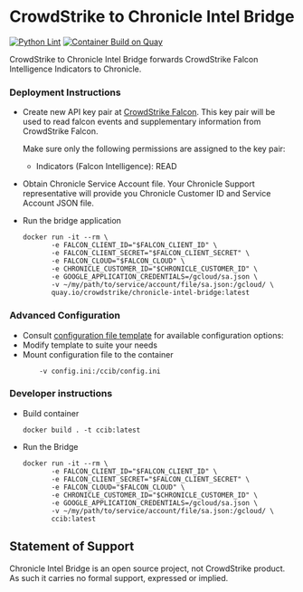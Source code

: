 # CrowdStrike to Chronicle Intel Bridge

[![Python Lint](https://github.com/CrowdStrike/chronicle-intel-bridge/actions/workflows/linting.yml/badge.svg)](https://github.com/CrowdStrike/chronicle-intel-bridge/actions/workflows/linting.yml)
[![Container Build on Quay](https://quay.io/repository/crowdstrike/chronicle-intel-bridge/status "Docker Repository on Quay")](https://quay.io/repository/crowdstrike/chronicle-intel-bridge)

CrowdStrike to Chronicle Intel Bridge forwards CrowdStrike Falcon Intelligence Indicators to Chronicle.

### Deployment Instructions

 - Create new API key pair at [CrowdStrike Falcon](https://falcon.crowdstrike.com/support/api-clients-and-keys). This key pair will be used to read falcon events and supplementary information from CrowdStrike Falcon.

   Make sure only the following permissions are assigned to the key pair:
    * Indicators (Falcon Intelligence): READ

 - Obtain Chronicle Service Account file. Your Chronicle Support representative will provide you Chronicle Customer ID and Service Account JSON file. 

 - Run the bridge application

   ```
   docker run -it --rm \
          -e FALCON_CLIENT_ID="$FALCON_CLIENT_ID" \
          -e FALCON_CLIENT_SECRET="$FALCON_CLIENT_SECRET" \
          -e FALCON_CLOUD="$FALCON_CLOUD" \
          -e CHRONICLE_CUSTOMER_ID="$CHRONICLE_CUSTOMER_ID" \
          -e GOOGLE_APPLICATION_CREDENTIALS=/gcloud/sa.json \
          -v ~/my/path/to/service/account/file/sa.json:/gcloud/ \
          quay.io/crowdstrike/chronicle-intel-bridge:latest
   ```

### Advanced Configuration

 - Consult [configuration file template](config/config.ini) for available configuration options:
 - Modify template to suite your needs
 - Mount configuration file to the container
   ```
       -v config.ini:/ccib/config.ini
   ```


### Developer instructions

 - Build container
   ```
   docker build . -t ccib:latest
   ```
 - Run the Bridge
   ```
   docker run -it --rm \
          -e FALCON_CLIENT_ID="$FALCON_CLIENT_ID" \
          -e FALCON_CLIENT_SECRET="$FALCON_CLIENT_SECRET" \
          -e FALCON_CLOUD="$FALCON_CLOUD" \
          -e CHRONICLE_CUSTOMER_ID="$CHRONICLE_CUSTOMER_ID" \
          -e GOOGLE_APPLICATION_CREDENTIALS=/gcloud/sa.json \
          -v ~/my/path/to/service/account/file/sa.json:/gcloud/ \
          ccib:latest
   ```

## Statement of Support
Chronicle Intel Bridge is an open source project, not CrowdStrike product. As such it carries no formal support, expressed or implied.
